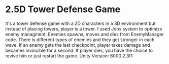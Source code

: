 # 2.5D Tower Defense Game
It's a tower defense game with a 2D characters in a 3D environment but instead of placing towers, player is a tower.
I used Jobs system to optimize enemy managment. Enemies spawns, moves and dies from EnemyManager code.
There is different types of enemies and they get stronger in each wave.
If an enemy gets the last checkpoint, player takes damage and becames invincible for a second.
If player dies, you have the choice to revive him or just restart the game.
Unity Version: 6000.2.3f1
